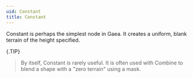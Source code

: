 ```yaml
---
uid: Constant
title: Constant
---
```


Constant is perhaps the simplest node in Gaea. It creates a uniform, blank terrain of the height specified.

{.TIP} 
> By itself, Constant is rarely useful. It is often used with Combine to blend a shape with a "zero terrain" using a mask.

<!--examples-->
